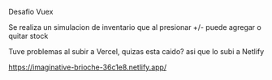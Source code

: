 Desafio Vuex

Se realiza un simulacion de inventario que al presionar +/- puede agregar o quitar stock

Tuve problemas al subir a Vercel, quizas esta caido? asi que lo subi a Netlify

https://imaginative-brioche-36c1e8.netlify.app/

